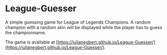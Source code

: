 # League-Guesser

A simple guessing game for League of Legends Champions. A random champion with a random skin will be displayed while the player has to guess the championname.

The game is available at [https://julianegbert.github.io/League-Guesser/](https://julianegbert.github.io/League-Guesser/).
